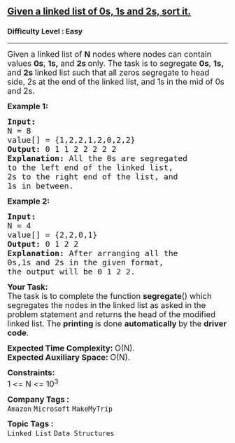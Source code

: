 <h2><a href="https://practice.geeksforgeeks.org/problems/given-a-linked-list-of-0s-1s-and-2s-sort-it/1?utm_source=youtube&utm_medium=collab_striver_ytdescription&utm_campaign=given-a-linked-list-of-0s-1s-and-2s-sort-it">Given a linked list of 0s, 1s and 2s, sort it.</a></h2><h3>Difficulty Level : Easy</h3><hr><div class="problems_problem_content__Xm_eO"><p><span style="font-size:18px">Given a linked list of <strong>N</strong>&nbsp;nodes where nodes can contain values&nbsp;<strong>0s</strong>, <strong>1s,</strong> and <strong>2s&nbsp;</strong>only. The task is to segregate <strong>0s</strong>, <strong>1s,</strong> and <strong>2s</strong>&nbsp;linked list such that all zeros segregate to head side, 2s at the end of the linked list, and 1s in the mid of 0s and 2s.</span></p>

<p><span style="font-size:18px"><strong>Example 1:</strong></span></p>

<pre style="position: relative;"><span style="font-size:18px"><strong>Input:
</strong>N = 8
value[] = {1,2,2,1,2,0,2,2}
<strong>Output: </strong>0 1 1 2 2 2 2 2<strong>
Explanation: </strong>All the 0s are segregated
to the left end of the linked list,
2s to the right end of the list, and
1s in between.</span>
<div class="open_grepper_editor" title="Edit &amp; Save To Grepper"></div></pre>

<p><span style="font-size:18px"><strong>Example 2:</strong></span></p>

<pre style="position: relative;"><span style="font-size:18px"><strong>Input:
</strong>N = 4
value[] = {2,2,0,1}
<strong>Output: </strong>0 1 2 2<strong>
Explanation: </strong>After arranging all the
0s,1s and 2s in the given format,
the output will be 0 1 2 2.</span><div class="open_grepper_editor" title="Edit &amp; Save To Grepper"></div></pre>

<p><span style="font-size:18px"><strong>Your Task:</strong><br>
The task is to complete the function <strong>segregate</strong>() which segregates the nodes in the linked list as asked in the problem statement and returns the head of the modified linked list. The <strong>printing </strong>is done <strong>automatically </strong>by the <strong>driver code</strong>.</span></p>

<p><span style="font-size:18px"><strong>Expected Time Complexity:&nbsp;</strong>O(N).<br>
<strong>Expected Auxiliary Space:&nbsp;</strong>O(N).</span></p>

<p><span style="font-size:18px"><strong>Constraints:</strong><br>
1 &lt;= N &lt;= 10<sup>3</sup></span></p>
</div><p><span style=font-size:18px><strong>Company Tags : </strong><br><code>Amazon</code>&nbsp;<code>Microsoft</code>&nbsp;<code>MakeMyTrip</code>&nbsp;<br><p><span style=font-size:18px><strong>Topic Tags : </strong><br><code>Linked List</code>&nbsp;<code>Data Structures</code>&nbsp;
